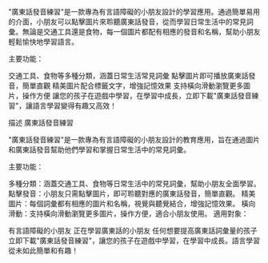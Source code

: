 "廣東話發音練習"是一款專為有言語障礙的小朋友設計的學習應用。通過簡單易用的介面，小朋友可以點擊圖片來聆聽廣東話發音，從而學習日常生活中的常見詞彙。無論是交通工具還是食物，每一個圖片都配有相應的發音和名稱，幫助小朋友輕鬆愉快地學習語言。

主要功能：

交通工具、食物等多種分類，涵蓋日常生活常見詞彙
點擊圖片即可播放廣東話發音，簡單直觀
精美圖片配合標籤文字，增強記憶效果
支持橫向滑動瀏覽更多圖片，操作方便
讓您的孩子在遊戲中學習，在學習中成長，立即下載"廣東話發音練習"，讓語言學習變得有趣又高效！

描述
廣東話發音練習

"廣東話發音練習"是一款專為有言語障礙的小朋友設計的教育應用，旨在通過圖片和廣東話發音幫助他們學習和掌握日常生活中的常見詞彙。

主要功能：

多種分類：涵蓋交通工具、食物等日常生活中的常見詞彙，幫助小朋友全面學習。
點擊發音：小朋友只需點擊圖片，即可聆聽對應的廣東話發音，簡單直觀。
精美圖片：每個詞彙都有相應的圖片和名稱，視覺與聽覺結合，增強記憶效果。
橫向滑動：支持橫向滑動瀏覽更多圖片，操作方便，適合小朋友使用。
適用對象：

有言語障礙的小朋友
正在學習廣東話的小朋友
任何想要提高廣東話詞彙量的孩子
立即下載"廣東話發音練習"，讓您的孩子在遊戲中學習，在學習中成長。語言學習從未如此簡單和有趣！
